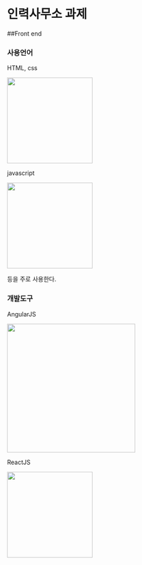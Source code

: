# 인력사무소 과제
##Front end
### 사용언어
HTML, css

<img src="https://th.bing.com/th/id/R.c63d10380ea900f69c3365f0108fcb48?rik=JOV3W4ZvXn89Aw&riu=http%3a%2f%2fwww.mohammadijoo.ir%2fimage%2fHTML-CSS.png&ehk=Xl%2fXWhvUvjmJnc0rIdaxiWqidCW4TWx%2fXaBoDTySTv4%3d&risl=&pid=ImgRaw&r=0" width="200" height="200">

 javascript 
 
 <img src= "https://th.bing.com/th/id/OIP.YPYdVAg5ieRspLI6HIpmDQHaIB?rs=1&pid=ImgDetMain" width="200" height="200">
 
 등을 주로 사용한다.
### 개발도구
AngularJS

<img src="https://th.bing.com/th/id/OIP.liYbsPpCk8BCLhNs9R9Z4wHaE8?rs=1&pid=ImgDetMain" width="300" height="300">

ReactJS

<img src="[[[/img/myImg.png](https://lerablog.org/wp-content/uploads/2018/02/ReactJS-Native-Development-Process.png)](https://th.bing.com/th/id/OIP.vHHBwcUFUaHWXntSnqKdCAAAAA?rs=1&pid=ImgDetMain)](https://elysiumacademy.org/wp-content/uploads/2018/12/REACT-JS.jpg)" width="200" height="200">
